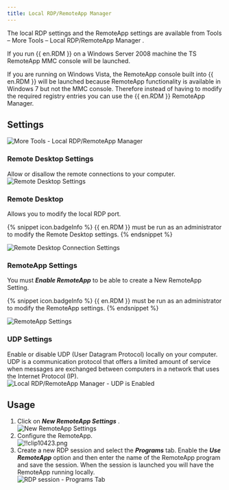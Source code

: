 ```yaml
---
title: Local RDP/RemoteApp Manager
---
```

The local RDP settings and the RemoteApp settings are available from Tools – More Tools – Local RDP/RemoteApp Manager .  

If you run {{ en.RDM }} on a Windows Server 2008 machine the TS RemoteApp MMC console will be launched.  

If you are running on Windows Vista, the RemoteApp console built into {{ en.RDM }} will be launched because RemoteApp functionality is available in Windows 7 but not the MMC console. Therefore instead of having to modify the required registry entries you can use the {{ en.RDM }} RemoteApp Manager. 

## Settings 

![More Tools - Local RDP/RemoteApp Manager](/img/en/rdm/windows/clip11350.png) 

### Remote Desktop Settings 

Allow or disallow the remote connections to your computer.  
![Remote Desktop Settings](/img/en/rdm/windows/clip10418.png) 

### Remote Desktop 

Allows you to modify the local RDP port.  

{% snippet icon.badgeInfo %} 
{{ en.RDM }} must be run as an administrator to modify the Remote Desktop settings. 
{% endsnippet %}
 
![Remote Desktop Connection Settings](/img/en/rdm/windows/clip10419.png) 

### RemoteApp Settings 

You must ***Enable RemoteApp*** to be able to create a New RemoteApp Setting. 

{% snippet icon.badgeInfo %} 
{{ en.RDM }} must be run as an administrator to modify the RemoteApp settings. 
{% endsnippet %}
 
![RemoteApp Settings](/img/en/rdm/windows/clip10420.png) 

### UDP Settings 

Enable or disable UDP (User Datagram Protocol) locally on your computer. UDP is a communication protocol that offers a limited amount of service when messages are exchanged between computers in a network that uses the Internet Protocol (IP).  
![Local RDP/RemoteApp Manager - UDP is Enabled](/img/en/rdm/windows/clip11351.png) 

## Usage 

1. Click on ***New RemoteApp Settings*** .  
![New RemoteApp Settings](/img/en/rdm/windows/clip10422.png) 
1. Configure the RemoteApp.  
![!!clip10423.png](/img/en/rdm/windows/clip10423.png) 
1. Create a new RDP session and select the ***Programs*** tab. Enable the ***Use RemoteApp*** option and then enter the name of the RemoteApp program and save the session. When the session is launched you will have the RemoteApp running locally.  
![RDP session - Programs Tab](/img/en/rdm/windows/clip10812.png) 
